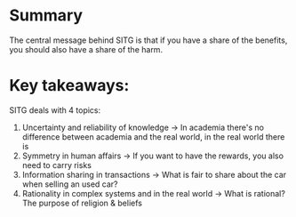 # Summary
The central message behind SITG is that if you have a share of the benefits, you should also have a share of the harm.

# Key takeaways:
SITG deals with 4 topics:
1. Uncertainty and reliability of knowledge -> In academia there's no difference between academia and the real world, in the real world there is
2. Symmetry in human affairs -> If you want to have the rewards, you also need to carry risks
3. Information sharing in transactions -> What is fair to share about the car when selling an used car?
4. Rationality in complex systems and in the real world -> What is rational? The purpose of religion & beliefs
